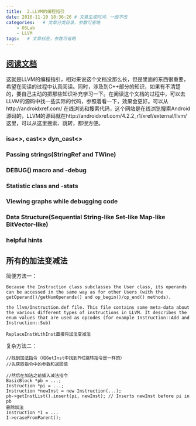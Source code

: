 ```yaml
---
title:  2.LLVM的编程指引
date: 2016-11-10 18:36:26 # 文章生成时间，一般不改
categories:   # 文章分类目录，参数可省略
    - OSLab
    - LLVM
tags:   # 文章标签，参数可省略
---
```

## [阅读文档](http:llvm.org/docs/ProgrammersManual.html)
这就是LLVM的编程指引，相对来说这个文档没那么长，但是里面的东西很重要，希望在阅读的过程中认真阅读。同时，涉及到C++部分的知识，如果有不清楚的，要自己主动的把那些知识补充学习一下。在阅读这个文档的过程中，可以去LLVM的源码中找一些实际的代码，参照着看一下，效果会更好。可以从http://androidxref.com/ 在线浏览和搜索代码，这个网站是在线浏览搜索Android源码的，LLVM的源码就在http://androidxref.com/4.2.2_r1/xref/external/llvm/ 这里，可以从这里搜索、跳转，都很方便。
<!--more-->

### isa<>, cast<> dyn_cast<>
### Passing strings(StringRef and TWine)
### DEBUG() macro and -debug
### Statistic class and -stats
### Viewing graphs while debugging code
### Data Structure(Sequential String-like Set-like Map-like BitVector-like)
### helpful hints

## 所有的加法变减法

简便方法一：
```
Because the Instruction class subclasses the User class, its operands can be accessed in the same way as for other Users (with the getOperand()/getNumOperands() and op_begin()/op_end() methods).

the llvm/Instruction.def file. This file contains some meta-data about the various different types of instructions in LLVM. It describes the enum values that are used as opcodes (for example Instruction::Add and Instruction::Sub)

ReplaceInstWithInst直接将加法变减法

```
复杂方法二：

```
//找到加法指令（和GetInst中找到PHI跳转指令是一样的）
//先获取指令中的参数和返回值

//然后在加法之前插入减法指令
BasicBlock *pb = ...;
Instruction *pi = ...;
Instruction *newInst = new Instruction(...);
pb->getInstList().insert(pi, newInst); // Inserts newInst before pi in pb
删除加法
Instruction *I = ...
I->eraseFromParent();










```



